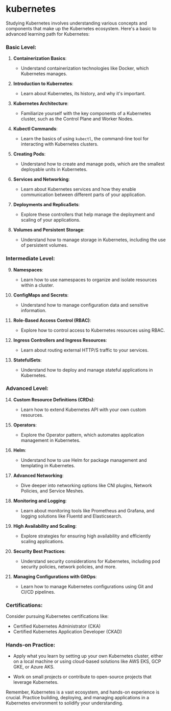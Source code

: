 # kubernetes
Studying Kubernetes involves understanding various concepts and components that make up the Kubernetes ecosystem. Here's a basic to advanced learning path for Kubernetes:

### **Basic Level:**

1. **Containerization Basics**:
   - Understand containerization technologies like Docker, which Kubernetes manages.

2. **Introduction to Kubernetes**:
   - Learn about Kubernetes, its history, and why it's important.

3. **Kubernetes Architecture**:
   - Familiarize yourself with the key components of a Kubernetes cluster, such as the Control Plane and Worker Nodes.

4. **Kubectl Commands**:
   - Learn the basics of using `kubectl`, the command-line tool for interacting with Kubernetes clusters.

5. **Creating Pods**:
   - Understand how to create and manage pods, which are the smallest deployable units in Kubernetes.

6. **Services and Networking**:
   - Learn about Kubernetes services and how they enable communication between different parts of your application.

7. **Deployments and ReplicaSets**:
   - Explore these controllers that help manage the deployment and scaling of your applications.

8. **Volumes and Persistent Storage**:
   - Understand how to manage storage in Kubernetes, including the use of persistent volumes.

### **Intermediate Level:**

9. **Namespaces**:
   - Learn how to use namespaces to organize and isolate resources within a cluster.

10. **ConfigMaps and Secrets**:
    - Understand how to manage configuration data and sensitive information.

11. **Role-Based Access Control (RBAC)**:
    - Explore how to control access to Kubernetes resources using RBAC.

12. **Ingress Controllers and Ingress Resources**:
    - Learn about routing external HTTP/S traffic to your services.

13. **StatefulSets**:
    - Understand how to deploy and manage stateful applications in Kubernetes.

### **Advanced Level:**

14. **Custom Resource Definitions (CRDs)**:
    - Learn how to extend Kubernetes API with your own custom resources.

15. **Operators**:
    - Explore the Operator pattern, which automates application management in Kubernetes.

16. **Helm**:
    - Understand how to use Helm for package management and templating in Kubernetes.

17. **Advanced Networking**:
    - Dive deeper into networking options like CNI plugins, Network Policies, and Service Meshes.

18. **Monitoring and Logging**:
    - Learn about monitoring tools like Prometheus and Grafana, and logging solutions like Fluentd and Elasticsearch.

19. **High Availability and Scaling**:
    - Explore strategies for ensuring high availability and efficiently scaling applications.

20. **Security Best Practices**:
    - Understand security considerations for Kubernetes, including pod security policies, network policies, and more.

21. **Managing Configurations with GitOps**:
    - Learn how to manage Kubernetes configurations using Git and CI/CD pipelines.

### **Certifications**:

Consider pursuing Kubernetes certifications like:
- Certified Kubernetes Administrator (CKA)
- Certified Kubernetes Application Developer (CKAD)

### **Hands-on Practice**:

- Apply what you learn by setting up your own Kubernetes cluster, either on a local machine or using cloud-based solutions like AWS EKS, GCP GKE, or Azure AKS.

- Work on small projects or contribute to open-source projects that leverage Kubernetes.

Remember, Kubernetes is a vast ecosystem, and hands-on experience is crucial. Practice building, deploying, and managing applications in a Kubernetes environment to solidify your understanding.
